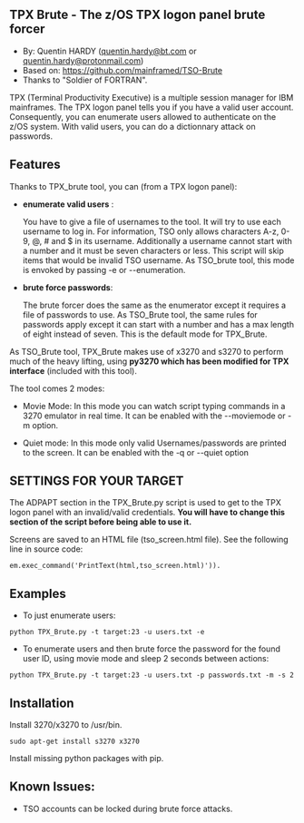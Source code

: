 TPX Brute - The z/OS TPX logon panel brute forcer
-----------------------------------------------------
* By: Quentin HARDY (quentin.hardy@bt.com or quentin.hardy@protonmail.com)
* Based on: https://github.com/mainframed/TSO-Brute
* Thanks to "Soldier of FORTRAN".

TPX (Terminal Productivity Executive) is a multiple session manager for IBM mainframes. The TPX logon panel tells you if you have a valid user account. 
Consequently, you can enumerate users allowed to authenticate on the z/OS system.
With valid users, you can do a dictionnary attack on passwords.


Features
---------

Thanks to TPX_brute tool, you can (from a TPX logon panel):

* __enumerate valid users__ :
	
  You have to give a file of usernames to the tool. It will try to use each username to log in.
  For information, TSO only allows characters A-z, 0-9, @, # and $ in its username. 
  Additionally a username cannot start with a number and it must be seven characters or less. 
	This script will skip items that would be invalid TSO username.
	As TSO_brute tool, this mode is envoked by passing -e or --enumeration.
	
* __brute force passwords__: 
	
  The brute forcer does the same as the enumerator except it requires a file of passwords to use. 
	As TSO_Brute tool, the same rules for passwords apply except it can start with a number and has a max length of eight instead of seven. 
	This is the default mode for TPX_Brute. 

As TSO_Brute tool, TPX_Brute makes use of x3270 and s3270 to perform much of the heavy lifting, using __py3270 which has been modified for TPX interface__ (included with this tool). 


The tool comes 2 modes:

* Movie Mode: 
  In this mode you can watch script typing commands in a 3270 emulator in real time. 
	It can be enabled with the --moviemode or -m option. 

* Quiet mode: 
  In this mode only valid Usernames/passwords are printed to the screen. 
	It can be enabled with the -q or --quiet option

SETTINGS FOR YOUR TARGET
------------------------

The ADPAPT section in the TPX_Brute.py script is used to get to the TPX logon panel with an invalid/valid credentials. 
__You will have to change this section of the script before being able to use it.__

Screens are saved to an HTML file (tso_screen.html file). See the following line in source code:
```
em.exec_command('PrintText(html,tso_screen.html)')).
```

Examples
------------------------

* To just enumerate users:

```
python TPX_Brute.py -t target:23 -u users.txt -e
```

* To enumerate users and then brute force the password for the found user ID, using movie mode and sleep 2 seconds between actions:

```
python TPX_Brute.py -t target:23 -u users.txt -p passwords.txt -m -s 2
```


Installation
---------------------------

Install 3270/x3270 to /usr/bin. 

```
sudo apt-get install s3270 x3270
```

Install missing python packages with pip.

Known Issues:
-------------
* TSO accounts can be locked during brute force attacks.
